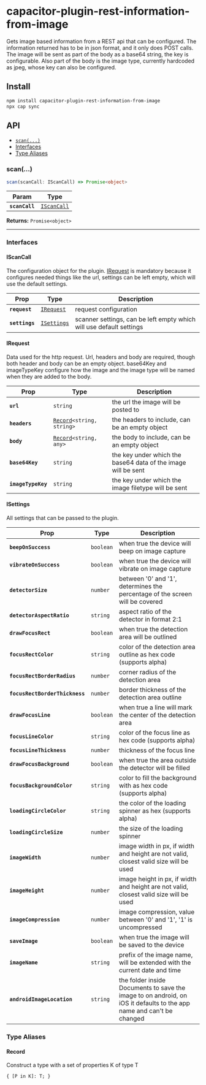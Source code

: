 # capacitor-plugin-rest-information-from-image

Gets image based information from a REST api that can be configured. The information returned has to be in json format, and it only does POST calls. 
The image will be sent as part of the body as a base64 string, the key is configurable. Also part of the body is the image type, currently hardcoded as jpeg, whose key can also be configured.

## Install

```bash
npm install capacitor-plugin-rest-information-from-image
npx cap sync
```

## API

<docgen-index>

* [`scan(...)`](#scan)
* [Interfaces](#interfaces)
* [Type Aliases](#type-aliases)

</docgen-index>

<docgen-api>
<!--Update the source file JSDoc comments and rerun docgen to update the docs below-->

### scan(...)

```typescript
scan(scanCall: IScanCall) => Promise<object>
```

| Param          | Type                                            |
| -------------- | ----------------------------------------------- |
| **`scanCall`** | <code><a href="#iscancall">IScanCall</a></code> |

**Returns:** <code>Promise&lt;object&gt;</code>

--------------------


### Interfaces


#### IScanCall

The configuration object for the plugin. <a href="#irequest">IRequest</a> is mandatory because it configures needed
things like the url, settings can be left empty, which will use the default settings.

| Prop           | Type                                            | Description                                                         |
| -------------- | ----------------------------------------------- | ------------------------------------------------------------------- |
| **`request`**  | <code><a href="#irequest">IRequest</a></code>   | request configuration                                               |
| **`settings`** | <code><a href="#isettings">ISettings</a></code> | scanner settings, can be left empty which will use default settings |


#### IRequest

Data used for the http request. Url, headers and body are required, though both header
and body can be an empty object. base64Key and imageTypeKey configure how the image and the
image type will be named when they are added to the body.

| Prop               | Type                                                            | Description                                                   |
| ------------------ | --------------------------------------------------------------- | ------------------------------------------------------------- |
| **`url`**          | <code>string</code>                                             | the url the image will be posted to                           |
| **`headers`**      | <code><a href="#record">Record</a>&lt;string, string&gt;</code> | the headers to include, can be an empty object                |
| **`body`**         | <code><a href="#record">Record</a>&lt;string, any&gt;</code>    | the body to include, can be an empty object                   |
| **`base64Key`**    | <code>string</code>                                             | the key under which the base64 data of the image will be sent |
| **`imageTypeKey`** | <code>string</code>                                             | the key under which the image filetype will be sent           |


#### ISettings

All settings that can be passed to the plugin.

| Prop                           | Type                 | Description                                                                                                          |
| ------------------------------ | -------------------- | -------------------------------------------------------------------------------------------------------------------- |
| **`beepOnSuccess`**            | <code>boolean</code> | when true the device will beep on image capture                                                                      |
| **`vibrateOnSuccess`**         | <code>boolean</code> | when true the device will vibrate on image capture                                                                   |
| **`detectorSize`**             | <code>number</code>  | between '0' and '1', determines the percentage of the screen will be covered                                         |
| **`detectorAspectRatio`**      | <code>string</code>  | aspect ratio of the detector in format 2:1                                                                           |
| **`drawFocusRect`**            | <code>boolean</code> | when true the detection area will be outlined                                                                        |
| **`focusRectColor`**           | <code>string</code>  | color of the detection area outline as hex code (supports alpha)                                                     |
| **`focusRectBorderRadius`**    | <code>number</code>  | corner radius of the detection area                                                                                  |
| **`focusRectBorderThickness`** | <code>number</code>  | border thickness of the detection area outline                                                                       |
| **`drawFocusLine`**            | <code>boolean</code> | when true a line will mark the center of the detection area                                                          |
| **`focusLineColor`**           | <code>string</code>  | color of the focus line as hex code (supports alpha)                                                                 |
| **`focusLineThickness`**       | <code>number</code>  | thickness of the focus line                                                                                          |
| **`drawFocusBackground`**      | <code>boolean</code> | when true the area outside the detector will be filled                                                               |
| **`focusBackgroundColor`**     | <code>string</code>  | color to fill the background with as hex code (supports alpha)                                                       |
| **`loadingCircleColor`**       | <code>string</code>  | the color of the loading spinner as hex (supports alpha)                                                             |
| **`loadingCircleSize`**        | <code>number</code>  | the size of the loading spinner                                                                                      |
| **`imageWidth`**               | <code>number</code>  | image width in px, if width and height are not valid, closest valid size will be used                                |
| **`imageHeight`**              | <code>number</code>  | image height in px, if width and height are not valid, closest valid size will be used                               |
| **`imageCompression`**         | <code>number</code>  | image compression, value between '0' and '1', '1' is uncompressed                                                    |
| **`saveImage`**                | <code>boolean</code> | when true the image will be saved to the device                                                                      |
| **`imageName`**                | <code>string</code>  | prefix of the image name, will be extended with the current date and time                                            |
| **`androidImageLocation`**     | <code>string</code>  | the folder inside Documents to save the image to on android, on iOS it defaults to the app name and can't be changed |


### Type Aliases


#### Record

Construct a type with a set of properties K of type T

<code>{ [P in K]: T; }</code>

</docgen-api>
